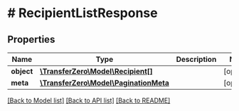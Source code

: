 # # RecipientListResponse

## Properties

Name | Type | Description | Notes
------------ | ------------- | ------------- | -------------
**object** | [**\TransferZero\Model\Recipient[]**](Recipient.md) |  | [optional] 
**meta** | [**\TransferZero\Model\PaginationMeta**](PaginationMeta.md) |  | [optional] 

[[Back to Model list]](../../README.md#documentation-for-models) [[Back to API list]](../../README.md#documentation-for-api-endpoints) [[Back to README]](../../README.md)


